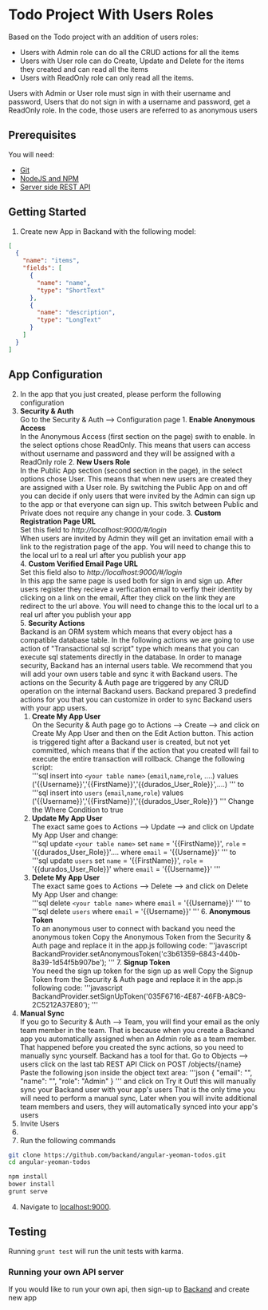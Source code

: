 # Todo Project With Users Roles
Based on the Todo project with an addition of users roles:
* Users with Admin role can do all the CRUD actions for all the items
* Users with User role can do Create, Update and Delete for the items they created and can read all the items
* Users with ReadOnly role can only read all the items.

Users with Admin or User role must sign in with their username and password,
Users that do not sign in with a username and password, get a ReadOnly role.
In the code, those users are referred to as anonymous users

## Prerequisites
You will need:
* [Git](http://git-scm.com/)
* [NodeJS and NPM](https://gist.github.com/isaacs/579814)
* [Server side REST API](https://www.backand.com)

## Getting Started
1. Create new App in Backand with the following model:

  ```json
  [
    {
      "name": "items",
      "fields": [
        {
          "name": "name",
          "type": "ShortText"
        },
        {
          "name": "description",
          "type": "LongText"
        }
      ]
    }
  ]
  ```
## App Configuration
2. In the app that you just created, please perform the following configuration   
  1. **Security & Auth**   
  Go to the Security & Auth --> Configuration page
    1. **Enable Anonymous Access**   
    In the Anonymous Access (first section on the page) swith to enable.
    In the select options chose ReadOnly.
    This means that users can access without username and password and they will be assigned with a ReadOnly role
    2. **New Users Role**   
    In the Public App section (second section in the page), in the select options chose User.
    This means that when new users are created they are assigned with a User role.
    By switching the Public App on and off you can decide if only users that were invited by the Admin can sign up to the app     or that everyone can sign up. This switch between Public and Private does not require any change in your code.
    3. **Custom Registration Page URL**  
    Set this field to *http://localhost:9000/#/login*  
    When users are invited by Admin they will get an invitation email with a link to the registration page of the app.
    You will need to change this to the local url to a real url after you publish your app  
    4. **Custom Verified Email Page URL**  
    Set this field also to *http://localhost:9000/#/login*  
    In this app the same page is used both for sign in and sign up.
    After users register they recieve a verfication email to verfiy their identity by clicking on a link on the email, 
    After they click on the link they are redirect to the url above.
    You will need to change this to the local url to a real url after you publish your app  
    5. **Security Actions**  
    Backand is an ORM system which means that every object has a compatible database table.
    In the following actions we are going to use action of "Transactional sql script" type which means that you can execute sql statements directly in the database. 
    In order to manage security, Backand has an internal users table. We recommend that you will add your own users table and sync it with Backand users.
    The actions on the Security & Auth page are triggered by any CRUD operation on the internal Backand users.
    Backand prepared 3 predefind actions for you that you can customize in order to sync Backand users with your app users.
      1. **Create My App User**  
      On the Security & Auth page go to Actions --> Create --> and click on Create My App User
      and then on the Edit Action button.
      This action is triggered tight after a Backand user is created, but not yet committed, which means that if the action that you created will fail to execute the entire transaction will rollback.
      Change the following script:  
          '''sql
          insert into `<your table name>` (`email`,`name`,`role`, ....) values ('{{Username}}','{{FirstName}}','{{durados_User_Role}}',....) 
          '''
      to  
          '''sql
          insert into `users` (`email`,`name`,`role`) values ('{{Username}}','{{FirstName}}','{{durados_User_Role}}') 
          '''
      Change the Where Condition to true
      2. **Update My App User**  
      The exact same goes to Actions --> Update --> and click on Update My App User
      and change:  
        '''sql
        update `<your table name>` set `name` = '{{FirstName}}',  `role` = '{{durados_User_Role}}'.... where `email` = '{{Username}}'
        '''
      to  
        '''sql
        update `users` set `name` = '{{FirstName}}',  `role` = '{{durados_User_Role}}' where `email` = '{{Username}}'
        '''
      3. **Delete My App User**  
      The exact same goes to Actions --> Delete --> and click on Delete My App User
      and change:  
        '''sql
        delete `<your table name>` where `email` = '{{Username}}'
        '''
      to  
        '''sql
        delete `users` where `email` = '{{Username}}'
        '''
    6. **Anonymous Token**  
    To an anonymous user to connect with backand you need the anonymous token
    Copy the Anonymous Token from the Security & Auth page and replace it in the app.js following code:
    '''javascript
    BackandProvider.setAnonymousToken('c3b61359-6843-440b-8a39-1d54f5b907be');
    '''
    7. **Signup Token**  
    You need the sign up token for the sign up as well
    Copy the Signup Token from the Security & Auth page and replace it in the app.js following code:
      '''javascript
      BackandProvider.setSignUpToken('035F6716-4E87-46FB-A8C9-2C5212A37E80');
      '''
  2. **Manual Sync**  
  If you go to Security & Auth --> Team, you will find your email as the only team member in the team.
  That is because when you create a Backand app you automatically assigned when an Admin role as a team member.
  That happened before you created the sync actions, so you need to manually sync yourself.
  Backand has a tool for that.
  Go to Objects --> users click on the last tab REST API
  Click on POST /objects/{name}
  Paste the following json inside the object text area:
    '''json
    {
    "email": "<your email>",
    "name": "<your name>",
    "role": "Admin"
    }
  '''
  and click on Try it Out!
  this will manually sync your Backand user with your app's users
  That is the only time you will need to perform a manual sync,
  Later when you will invite additional team members and users, they will automatically synced into your app's users
  3. Invite Users
  4.
3. Run the following commands

  ```bash
  git clone https://github.com/backand/angular-yeoman-todos.git
  cd angular-yeoman-todos

  npm install
  bower install
  grunt serve
  ```

4. Navigate to [localhost:9000](http://localhost:9000).


## Testing

Running `grunt test` will run the unit tests with karma.

### Running your own API server

If you would like to run your own api, then sign-up to [Backand](https://wwww.backand.com) and create new app

